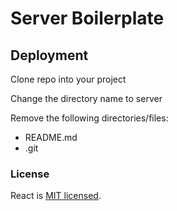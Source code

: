 # Server Boilerplate

## Deployment

Clone repo into your project

Change the directory name to server

Remove the following directories/files:

- README.md
- .git

### License

React is [MIT licensed](./LICENSE).
